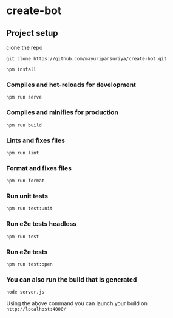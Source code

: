 # create-bot

## Project setup
clone the repo 

```
git clone https://github.com/mayuripansuriya/create-bot.git
```

```
npm install
```

### Compiles and hot-reloads for development

```
npm run serve
```

### Compiles and minifies for production

```
npm run build
```

### Lints and fixes files

```
npm run lint
```
### Format and fixes files

```
npm run format
```
### Run unit tests

```
npm run test:unit
```
### Run e2e tests headless

```
npm run test
```
### Run e2e tests

```
npm run test:open
```

### You can also run the build that is generated 

```
node server.js 
```
Using the above command you can launch your build on  `http://localhost:4000/`